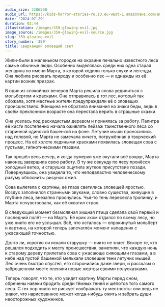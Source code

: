 ```yaml
---
audio_size: 3286560
audio_url: https://kids-horror-stories-ru.s3.eu-west-1.amazonaws.com/audio/359-glowing-evil.mp3
date: '2024-07-29'
duration: 02:44
illustration: /images/359-glowing-evil.jpg
image_source: /images/359-glowing-evil-source.jpg
slug: 359-glowing-evil
story_number: '359'
title: Сверкающий зловещий свет
---
```


Жили-были в маленьком городке на окраине печально известного леса самые обычные люди. Особенно выделялась среди них одна старая женщина по имени Марта, о которой ходили только слухи и легенды. Она любила рисовать природу и особенно лес — и однажды из её картин возник призрак.

В один из спокойных вечеров Марта решила снова уединиться с мольбертом и красками. Она отправилась в тот лес, который так обожала, хотя местные жители предупреждали её о зловещих происшествиях. Женщина не обратила внимания на знаки беды, ведь в своём преклонном возрасте она перестала верить в страшные сказки.

Она уселась под раскидистым деревом и принялась за работу. Палитра её кисти постепенно начала оживлять пейзаж таинственного леса со старинной одинокой башенкой на фоне. Летучие мыши проносились над головой, но Марта не замечала ничего, погружённая в творческий процесс. На её холсте ледяными красками появилась зловещая сова с пустыми, гипнотическими глазами.

Так прошёл весь вечер, и когда сумерки уже окутали всё вокруг, Марта наконец завершила свою работу. В ту же секунду по лесу пронёсся холодный ветер, и старушка ощутила жуткое присутствие позади. Повернувшись, она увидела то, что неподвластно человеческому разуму объяснить: рисунок ожил.

Сова вылетела с картины, её глаза светились зловещей яростью. Воздух заполнился странными звуками, словно существа, живущие в глубине леса, внезапно проснулись. Чья-то тень пересекла тропинку, и Марта почувствовала, как её охватил страх.

В следующий момент безмолвная хищная птица сделала свой первый и последний полёт — на Марту. Её крик эхом отдался по всему лесу, но уже никто его не услышал. Всё, что осталось — опрокинутый мольберт и картина, на которой теперь запечатлён момент нападения с ужасающей точностью.

Долго ли, коротко ли искали старушку — никто не знает. Вскоре те, кто решался подходить к месту происшествия, заметили, что каждую ночь к старому дереву прилетала сова с ужасающе сияющими глазами, а в небе над пустой башенкой мелькали зловещие тени летучих мышей. Лес очень быстро опустел, его сторонились даже звери, и рассказы о заброшенном месте пленяли новые жертвы своими полусказками.

Теперь говорят, что те, кто увидят картину Марты перед сном, обречены навеки бродить среди тёмных теней и шёпотов того самого леса. С тех пор никто не рискует изображать ту местность: они ведь не знают, что нарисованное может когда-нибудь ожить и забрать души неосторожных художников.